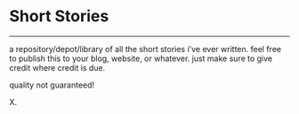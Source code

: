 # Short Stories
- - -

a repository/depot/library of all the short stories i've ever written.
feel free to publish this to your blog, website, or whatever. just make sure to give credit where credit is due.

quality not guaranteed!

X.
